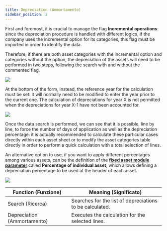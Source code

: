 ```yaml
---
title: Depreciation (Ammortamento)
sidebar_position: 2
---
```


First and foremost, it is crucial to manage the flag **Incremental operations**: since the depreciation procedure is handled with different logics, if the company uses the incremental option for its categories, this flag must be imported in order to identify the data.

Therefore, if there are both asset categories with the incremental option and categories without the option, the depreciation of the assets will need to be performed in two steps, following the search with and without the commented flag.

![](/img/it-it/finance-area/fixed-assets/procedures/fixed-asset-depreciation/depreciation/image01.png)

At the bottom of the form, instead, the reference year for the calculation must be set: it will normally need to be modified to enter the year prior to the current one. The calculation of depreciations for year X is not permitted when the depreciations for year X-1 have not been accounted for.

![](/img/it-it/finance-area/fixed-assets/procedures/fixed-asset-depreciation/depreciation/image02.png)

Once the data search is performed, we can see that it is possible, line by line, to force the number of days of application as well as the depreciation percentage: it is actually recommended to calculate these particular cases directly within each asset sheet or to modify the asset categories table directly in order to perform a quick calculation with a total selection of lines.

An alternative option to use, if you want to apply different percentages among various assets, can be the definition of the **[fixed asset module parameter](/docs/configurations/parameters/finance/fixed-assets-parameters)** called **Percentage of individual asset**, which allows defining a depreciation percentage to be used at the header of each asset.

![](/img/it-it/finance-area/fixed-assets/procedures/fixed-asset-depreciation/depreciation/image03.png)



| Function (Funzione) | Meaning (Significato) |
| --- | --- |
| Search (Ricerca) | Searches for the list of depreciations to be calculated. |
| Depreciation (Ammortamento) | Executes the calculation for the selected lines. |